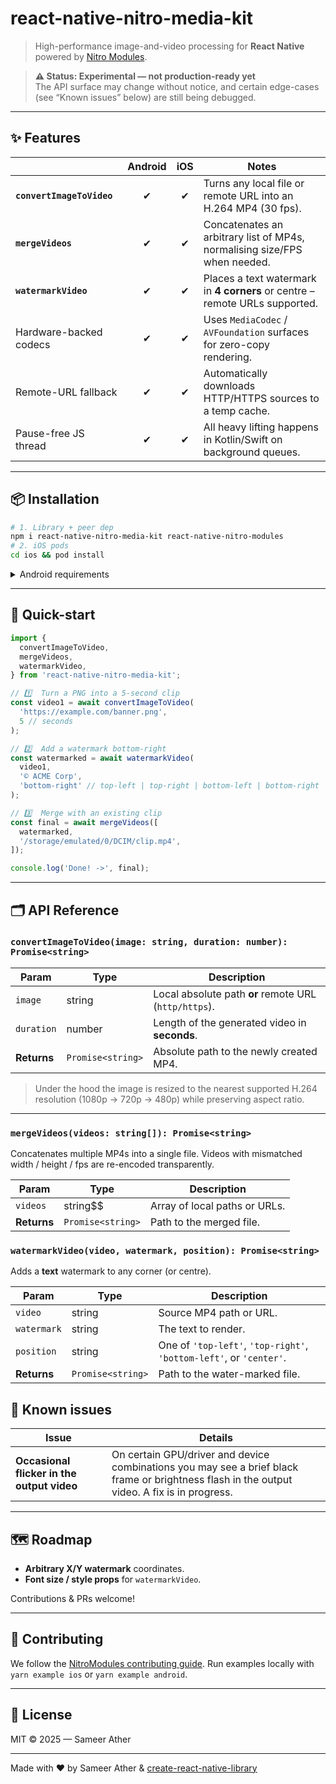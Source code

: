 # react-native-nitro-media-kit

> High-performance image-and-video processing for **React Native** powered by [Nitro Modules](https://nitro.margelo.com/).

> **⚠️ Status: Experimental — not production-ready yet**  
> The API surface may change without notice, and certain edge-cases (see “Known issues” below) are still being debugged.

---

## ✨ Features

|                           | Android | iOS | Notes                                                                       |
| ------------------------- | :-----: | :-: | --------------------------------------------------------------------------- |
| **`convertImageToVideo`** |   ✔︎   | ✔︎ | Turns any local file or remote URL into an H.264 MP4 (30 fps).              |
| **`mergeVideos`**         |   ✔︎   | ✔︎ | Concatenates an arbitrary list of MP4s, normalising size/FPS when needed.   |
| **`watermarkVideo`**      |   ✔︎   | ✔︎ | Places a text watermark in **4 corners** or centre – remote URLs supported. |
| Hardware-backed codecs    |   ✔︎   | ✔︎ | Uses `MediaCodec` / `AVFoundation` surfaces for zero-copy rendering.        |
| Remote-URL fallback       |   ✔︎   | ✔︎ | Automatically downloads HTTP/HTTPS sources to a temp cache.                 |
| Pause-free JS thread      |   ✔︎   | ✔︎ | All heavy lifting happens in Kotlin/Swift on background queues.             |

---

## 📦 Installation

```sh
# 1. Library + peer dep
npm i react-native-nitro-media-kit react-native-nitro-modules
# 2. iOS pods
cd ios && pod install
```

<details>
<summary>Android requirements</summary>

- **minSdkVersion 24+**
  (`android/app/build.gradle`)
- The library already declares `compileSdk`/`targetSdk` via NitroModules’ BOM; no extra setup.

</details>

---

## 🏁 Quick-start

```ts
import {
  convertImageToVideo,
  mergeVideos,
  watermarkVideo,
} from 'react-native-nitro-media-kit';

// 1️⃣  Turn a PNG into a 5-second clip
const video1 = await convertImageToVideo(
  'https://example.com/banner.png',
  5 // seconds
);

// 2️⃣  Add a watermark bottom-right
const watermarked = await watermarkVideo(
  video1,
  '© ACME Corp',
  'bottom-right' // top-left | top-right | bottom-left | bottom-right | center
);

// 3️⃣  Merge with an existing clip
const final = await mergeVideos([
  watermarked,
  '/storage/emulated/0/DCIM/clip.mp4',
]);

console.log('Done! ->', final);
```

---

## 🗂️ API Reference

### `convertImageToVideo(image: string, duration: number): Promise<string>`

| Param       | Type              | Description                                           |
| ----------- | ----------------- | ----------------------------------------------------- |
| `image`     | string            | Local absolute path **or** remote URL (`http/https`). |
| `duration`  | number            | Length of the generated video in **seconds**.         |
| **Returns** | `Promise<string>` | Absolute path to the newly created MP4.               |

> Under the hood the image is resized to the nearest supported H.264 resolution
> (1080p → 720p → 480p) while preserving aspect ratio.

---

### `mergeVideos(videos: string[]): Promise<string>`

Concatenates multiple MP4s into a single file.
Videos with mismatched width / height / fps are re-encoded transparently.

| Param       | Type              | Description                   |
| ----------- | ----------------- | ----------------------------- |
| `videos`    | string$$          | Array of local paths or URLs. |
| **Returns** | `Promise<string>` | Path to the merged file.      |

### `watermarkVideo(video, watermark, position): Promise<string>`

Adds a **text** watermark to any corner (or centre).

| Param       | Type              | Description                                                         |
| ----------- | ----------------- | ------------------------------------------------------------------- |
| `video`     | string            | Source MP4 path or URL.                                             |
| `watermark` | string            | The text to render.                                                 |
| `position`  | string            | One of `'top-left'`, `'top-right'`, `'bottom-left'`, or `'center'`. |
| **Returns** | `Promise<string>` | Path to the water-marked file.                                      |

## 🐞 Known issues

| Issue                                      | Details                                                                                                                                      |
| ------------------------------------------ | -------------------------------------------------------------------------------------------------------------------------------------------- |
| **Occasional flicker in the output video** | On certain GPU/driver and device combinations you may see a brief black frame or brightness flash in the output video. A fix is in progress. |

---

## 🗺️ Roadmap

- **Arbitrary X/Y watermark** coordinates.
- **Font size / style props** for `watermarkVideo`.

Contributions & PRs welcome!

---

## 🤝 Contributing

We follow the [NitroModules contributing guide](CONTRIBUTING.md).
Run examples locally with `yarn example ios` or `yarn example android`.

---

## 📄 License

MIT © 2025 — Sameer Ather

---

Made with ❤️ by Sameer Ather & [create-react-native-library](https://github.com/callstack/react-native-builder-bob)
